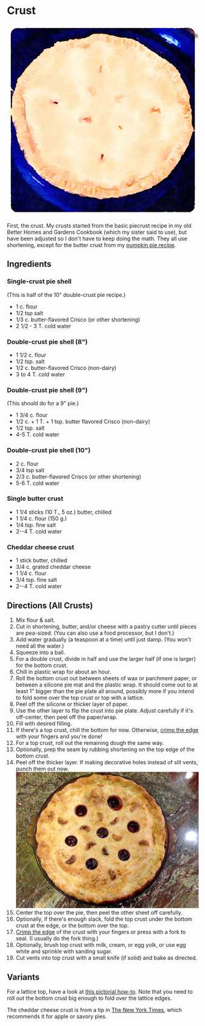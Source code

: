 [photographed]: ../indices/photographed.html

# Crust

![watercolor pie](../images/piewc.png)

First, the crust.  My crusts started from the basic piecrust recipe in my old Better Homes and Gardens Cookbook (which my sister said to use), but have been adjusted so I don't have to keep doing the math.  They all use shortening, except for the butter crust from my [pumpkin pie recipe](../pie/pumpkin.md).

## Ingredients 

### Single-crust pie shell

(This is half of the 10" double-crust pie recipe.)

* 1 c. flour 
* 1/2 tsp salt 
* 1/3 c. butter-flavored Crisco (or other shortening) 
* 2 1/2 - 3 T. cold water

### Double-crust pie shell (8")

* 1 1/2 c. flour 
* 1/2 tsp. salt 
* 1/2 c. butter-flavored Crisco (non-dairy) 
* 3 to 4 T. cold water

### Double-crust pie shell (9")

(This should do for a 9" pie.)

* 1 3/4 c. flour 
* 1/2 c. + 1 T. + 1 tsp. butter flavored Crisco (non-dairy) 
* 1/2 tsp. salt 
* 4-5 T. cold water

### Double-crust pie shell (10")

* 2 c. flour 
* 3/4 tsp salt 
* 2/3 c. butter-flavored Crisco (or other shortening) 
* 5-6 T. cold water

### Single butter crust 

* 1 1/4 sticks (10 T., 5 oz.) butter, chilled
* 1 1/4 c. flour (150 g.)
* 1/4 tsp. fine salt
* 2--4 T. cold water

### Cheddar cheese crust

* 1 stick butter, chilled
* 3/4 c. grated cheddar cheese
* 1 1/4 c. flour
* 3/4 tsp. fine salt
* 2--4 T. cold water


## Directions (All Crusts)

1. Mix flour & salt.
2. Cut in shortening, butter, and/or cheese with a pastry cutter until pieces are pea-sized.  (You can also use a food processor, but I don't.)
3. Add water gradually (a teaspoon at a time) until just damp.  (You won't need all the water.)
4. Squeeze into a ball.
5. For a double crust, divide in half and use the larger half (if one is larger) for the bottom crust.
6. Chill in plastic wrap for about an hour. 
7. Roll the bottom crust out between sheets of wax or parchment paper, or between a silicone pie mat and the plastic wrap.  It should come out to at least 1" bigger than the pie plate all around, possibly more if you intend to fold some over the top crust or top with a lattice.  
8. Peel off the silicone or thicker layer of paper.
9. Use the other layer to flip the crust into pie plate.  Adjust carefully if it's off-center, then peel off the paper/wrap.
10. Fill with desired filling.
11. If there's a top crust, chill the bottom for now.  Otherwise, [crimp the edge](https://www.thespruceeats.com/how-to-crimp-pie-crust-4123830) with your fingers and you're done!
11. For a top crust, roll out the remaining dough the same way. 
12. Optionally, prep the seam by rubbing shortening on the top edge of the bottom crust.
13. Peel off the thicker layer.  If making decorative holes instead of slit vents, punch them out now.  ![fancy holes](../images/cherry_pie.png)
14. Center the top over the pie, then peel the other sheet off carefully.
15. Optionally, if there's enough slack, fold the top crust under the bottom crust at the edge, or the bottom over the top.
16. [Crimp the edge](https://www.thespruceeats.com/how-to-crimp-pie-crust-4123830) of the crust with your fingers or press with a fork to seal.  (I usually do the fork thing.)
17. Optionally, brush top crust with milk, cream, or egg yolk, or use egg white and sprinkle with sanding sugar.
18. Cut vents into top crust with a small knife (if solid) and bake as directed.


## Variants

For a lattice top, have a look at [this pictorial how-to](https://www.simplyrecipes.com/recipes/how_to_make_a_lattice_top_for_a_pie_crust/).  Note that you need to roll out the bottom crust big enough to fold over the lattice edges.

The cheddar cheese crust is from a tip in [The New York Times](https://cooking.nytimes.com/recipes/448-all-butter-pie-crust), which recommends it for apple or savory pies.
